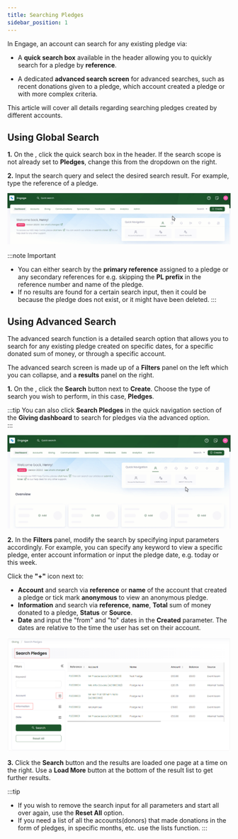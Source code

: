 ```yaml
---
title: Searching Pledges
sidebar_position: 1
---
```


In Engage, an account can search for any existing pledge via:

- A **quick search box** available in the header allowing you to quickly search for a pledge by **reference**.

- A dedicated **advanced search screen** for advanced searches, such as recent donations given to a pledge, which account created a pledge or with more complex criteria.

This article will cover all details regarding searching pledges created by different accounts.

## Using Global Search

**1.** On the <K2Link route="dashboard" text="Engage dashboard" isEngage />, click the quick search box in the header. If the search scope is not already set to **Pledges**, change this from the dropdown on the right.

**2.** Input the search query and select the desired search result. For example, type the reference of a pledge.

![Search Pledges Video](./search-global-gif.gif) 

:::note Important
- You can either search by the **primary reference** assigned to a pledge or any secondary references for e.g. skipping the **PL prefix** in the reference number and name of the pledge.
- If no results are found for a certain search input, then it could be because the pledge does not exist, or it might have been deleted.
:::

## Using Advanced Search

The advanced search function is a detailed search option that allows you to search for any existing pledge created on specific dates, for a specific donated sum of money, or through a specific account.

The advanced search screen is made up of a **Filters** panel on the left which you can collapse, and a **results** panel on the right.

**1.** On the <K2Link route="dashboard" text="Engage dashboard" isEngage />, click the **Search** button next to **Create**. Choose the type of search you wish to perform, in this case, **Pledges**.

:::tip
You can also click **Search Pledges** in the quick navigation section of the **Giving dashboard** to search for pledges via the advanced option.  
:::

![Search Advanced Gif](./search-pledge-advanced.gif)

**2.** In the **Filters** panel, modify the search by specifying input parameters accordingly. For example, you can specify any keyword to view a specific pledge, enter account information or input the pledge date, e.g. today or this week. 

Click the **"+"** icon next to:

- **Account** and search via **reference** or **name** of the account that created a pledge or tick mark **anonymous** to view an anonymous pledge. 
- **Information** and search via **reference**, **name**, **Total** sum of money donated to a pledge, **Status** or **Source**. 
- **Date** and input the "from" and "to" dates in the **Created** parameter. The dates are relative to the time the user has set on their account.

![Filters section video](./filter-section.png)

**3.** Click the **Search** button and the results are loaded one page at a time on the right. Use a **Load More** button at the bottom of the result list to get further results.

:::tip
- If you wish to remove the search input for all parameters and start all over again, use the **Reset All** option. 
- If you need a list of all the accounts(donors) that made donations in the form of pledges, in specific months, etc. use the lists function.
:::
